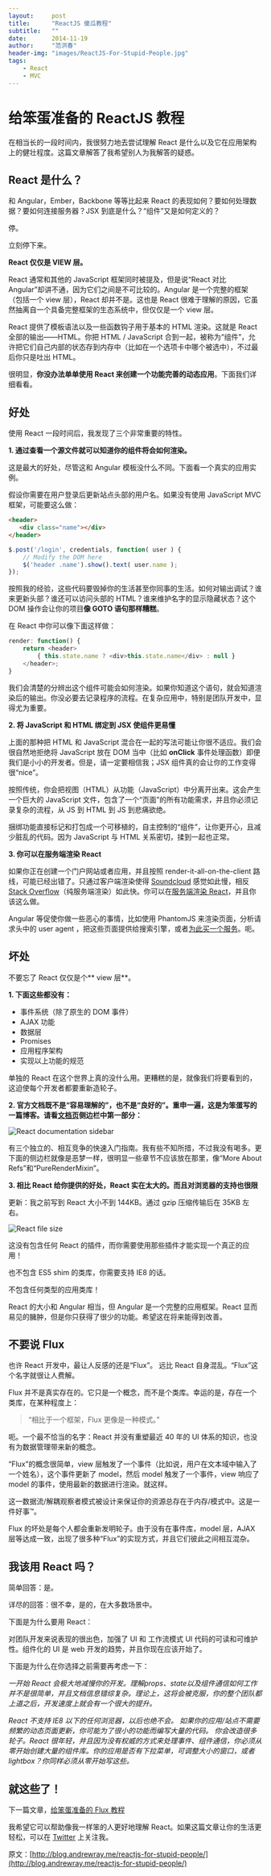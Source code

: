 ```yaml
---
layout:     post
title:      "ReactJS 傻瓜教程"
subtitle:   ""
date:       2014-11-19
author:     "范洪春"
header-img: "images/ReactJS-For-Stupid-People.jpg"
tags:
    - React
    - MVC
---
```


# 给笨蛋准备的 ReactJS 教程

在相当长的一段时间内，我很努力地去尝试理解 React 是什么以及它在应用架构上的健壮程度。这篇文章解答了我希望别人为我解答的疑惑。


## React 是什么？

和 Angular，Ember，Backbone 等等比起来 React 的表现如何？要如何处理数据？要如何连接服务器？JSX 到底是什么？“组件”又是如何定义的？


停。

立刻停下来。

**React 仅仅是 VIEW 层。**

React 通常和其他的 JavaScript 框架同时被提及，但是说“React 对比 Angular”却讲不通，因为它们之间是不可比较的。Angular 是一个完整的框架（包括一个 view 层），React 却并不是。这也是 React 很难于理解的原因，它虽然抽离自一个具备完整框架的生态系统中，但仅仅是一个 view 层。

React 提供了模板语法以及一些函数钩子用于基本的 HTML 渲染。这就是 React 全部的输出——HTML。你把 HTML / JavaScript 合到一起，被称为“组件”，允许把它们自己内部的状态存到内存中（比如在一个选项卡中哪个被选中），不过最后你只是吐出 HTML。

很明显，**你没办法单单使用 React 来创建一个功能完善的动态应用**。下面我们详细看看。

## 好处

使用 React 一段时间后，我发现了三个非常重要的特性。

**1. 通过查看一个源文件就可以知道你的组件将会如何渲染。**

这是最大的好处，尽管这和 Angular 模板没什么不同。下面看一个真实的应用实例。

假设你需要在用户登录后更新站点头部的用户名。如果没有使用 JavaScript MVC 框架，可能要这么做：


```html
<header>  
   <div class="name"></div>
</header>
```
```javascript
$.post('/login', credentials, function( user ) {
    // Modify the DOM here
    $('header .name').show().text( user.name );
});
```

按照我的经验，这些代码要毁掉你的生活甚至你同事的生活。如何对输出调试？谁来更新头部？谁还可以访问头部的 HTML？谁来维护名字的显示隐藏状态？这个 DOM 操作会让你的项目**像 GOTO 语句那样糟糕**。


在 React 中你可以像下面这样做：

```javascript
render: function() {  
    return <header>
        { this.state.name ? <div>this.state.name</div> : null }
    </header>;
}
```

我们会清楚的分辨出这个组件可能会如何渲染。如果你知道这个语句，就会知道渲染后的输出。你没必要去记录程序的流程。在复杂应用中，特别是团队开发中，显得尤为重要。

**2. 将 JavaScript 和 HTML 绑定到 JSX 使组件更易懂**

上面的那种把 HTML 和 JavaScript 混合在一起的写法可能让你很不适应。我们会很自然地拒绝将 JavaScript 放在 DOM 当中（比如 **onClick** 事件处理函数）即便我们是小小的开发者。但是，请一定要相信我；JSX 组件真的会让你的工作变得很“nice”。

按照传统，你会把视图（HTML）从功能（JavaScript）中分离开出来。这会产生一个巨大的 JavaScript 文件，包含了一个“页面”的所有功能需求，并且你必须记录复杂的流程，从 JS 到 HTML 到 JS 到悲痛欲绝。

捆绑功能直接标记和打包成一个可移植的，自主控制的“组件”，让你更开心，且减少脏乱的代码。因为 JavaScript 与 HTML 关系密切，揉到一起也正常。

**3. 你可以在服务端渲染 React**

如果你正在创建一个门户网站或者应用，并且按照 render-it-all-on-the-client 路线，可能已经出错了。只通过客户端渲染使得 [Soundcloud](https://soundcloud.com/) 感觉如此慢，相反 [Stack Overflow](http://stackoverflow.com/)（纯服务端渲染）如此快。你可以在[服务端渲染 React](https://www.npmjs.org/package/react-server-example)，并且你该这么做。

Angular 等促使你做一些恶心的事情，比如使用 PhantomJS 来渲染页面，分析请求头中的 user agent ，把这些页面提供给搜索引擎，或者[为此买一个服务](https://prerender.io/pricing)。呃。

## 坏处

不要忘了 React 仅仅是个** view 层**。

**1. 下面这些都没有：**

- 事件系统（除了原生的 DOM 事件）
- AJAX 功能
- 数据层
- Promises
- 应用程序架构
- 实现以上功能的规范

单独的 React 在这个世界上真的没什么用。更糟糕的是，就像我们将要看到的，这迫使每个开发者都要重新造轮子。


**2. 官方文档既不是“容易理解的”，也不是“良好的”。重申一遍，这是为笨蛋写的一篇博客。请看[文档页](http://facebook.github.io/react/docs)侧边栏中第一部分：**

![React documentation sidebar](http://blog.andrewray.me/content/images/2014/Sep/Screen-Shot-2014-09-22-at-12-08-18-AM.png)

有三个独立的、相互竞争的快速入门指南。我有些不知所措，不过我没有喝多。更下面的侧边栏就像是恶梦一样，很明显一些章节不应该放在那里，像“More About Refs”和“PureRenderMixin”。

**3. 相比 React 给你提供的好处，React 实在太大的。而且对浏览器的支持也很限**

更新：我之前写到 React 大小不到 144KB。通过 gzip 压缩传输后在 35KB 左右。

![React file size](http://blog.andrewray.me/content/images/2014/Oct/react-size.png)

这没有包含任何 React 的插件，而你需要使用那些插件才能实现一个真正的应用！

也不包含 ES5 shim 的类库，你需要支持 IE8 的话。

不包含任何类型的应用类库！

React 的大小和 Angular 相当，但 Angular 是一个完整的应用框架。React 显而易见的臃肿，但是你只获得了很少的功能。希望这在将来能得到改善。

## 不要说 Flux

也许 React 开发中，最让人反感的还是“Flux”。 远比 React 自身混乱。“Flux”这个名字就很让人费解。

Flux 并不是真实存在的。它只是一个概念，而不是个类库。幸运的是，存在一个类库，在某种程度上：

> “相比于一个框架，Flux 更像是一种模式。”

呃。一个最不恰当的名字：React 并没有重塑最近 40 年的 UI 体系的知识，也没有为数据管理带来新的概念。

“Flux”的概念很简单，view 层触发了一个事件（比如说，用户在文本域中输入了一个姓名），这个事件更新了 model，然后 model 触发了一个事件，view 响应了 model 的事件，使用最新的数据进行渲染。就这样。

这一数据流/解耦观察者模式被设计来保证你的资源总存在于内存/模式中。这是一件好事™。

Flux 的坏处是每个人都会重新发明轮子。由于没有在事件库，model 层，AJAX 层等达成一致，出现了很多种“Flux”的实现方式，并且它们彼此之间相互混杂。

## 我该用 React 吗？

简单回答：是。

详尽的回答：很不幸，是的，在大多数场景中。

下面是为什么要用 React：

对团队开发来说表现的很出色，加强了 UI 和 工作流模式 UI 代码的可读和可维护性。组件化的 UI 是 web 开发的趋势，并且你现在应该开始了。

下面是为什么在你选择之前需要再考虑一下：

*一开始 React 会极大地减慢你的开发。理解props、state以及组件通信如何工作并不是很简单，并且文档信息错综复杂。理论上，这将会被克服，你的整个团队都上道之后，开发速度上就会有一个很大的提升。*

*React 不支持 IE8 以下的任何浏览器，以后也绝不会。*
*如果你的应用/站点不需要频繁的动态页面更新，你可能为了很小的功能而编写大量的代码。*
*你会改造很多轮子。React 很年轻，并且因为没有权威的方式来处理事件、组件通信，你必须从零开始创建大量的组件库。你的应用是否有下拉菜单，可调整大小的窗口，或者 lightbox？你同样必须从零开始写这些。*

## 就这些了！

下一篇文章，[给笨蛋准备的 Flux 教程 ](http://blog.andrewray.me/flux-for-stupid-people/)

我希望它可以帮助像我一样笨的人更好地理解 React。如果这篇文章让你的生活更轻松，可以在 [Twitter](https://twitter.com/andrewray) 上关注我。

原文：[http://blog.andrewray.me/reactjs-for-stupid-people/](http://blog.andrewray.me/reactjs-for-stupid-people/)
